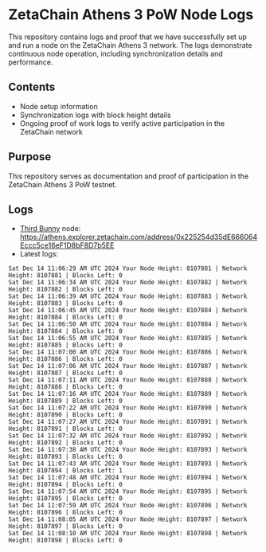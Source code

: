# ZetaChain Athens 3 PoW Node Logs
This repository contains logs and proof that we have successfully set up and run a node on the ZetaChain Athens 3 network. The logs demonstrate continuous node operation, including synchronization details and performance.

## Contents
- Node setup information
- Synchronization logs with block height details
- Ongoing proof of work logs to verify active participation in the ZetaChain network

## Purpose
This repository serves as documentation and proof of participation in the ZetaChain Athens 3 PoW testnet.

## Logs

- [Third Bunny](https://thirdbunny.xyz/) node: https://athens.explorer.zetachain.com/address/0x225254d35dE666064Eccc5ce16eF1D8bF8D7b5EE
- Latest logs:
```
Sat Dec 14 11:06:29 AM UTC 2024 Your Node Height: 8107881 | Network Height: 8107881 | Blocks Left: 0
Sat Dec 14 11:06:34 AM UTC 2024 Your Node Height: 8107882 | Network Height: 8107882 | Blocks Left: 0
Sat Dec 14 11:06:39 AM UTC 2024 Your Node Height: 8107883 | Network Height: 8107883 | Blocks Left: 0
Sat Dec 14 11:06:45 AM UTC 2024 Your Node Height: 8107884 | Network Height: 8107884 | Blocks Left: 0
Sat Dec 14 11:06:50 AM UTC 2024 Your Node Height: 8107884 | Network Height: 8107884 | Blocks Left: 0
Sat Dec 14 11:06:55 AM UTC 2024 Your Node Height: 8107885 | Network Height: 8107885 | Blocks Left: 0
Sat Dec 14 11:07:00 AM UTC 2024 Your Node Height: 8107886 | Network Height: 8107886 | Blocks Left: 0
Sat Dec 14 11:07:06 AM UTC 2024 Your Node Height: 8107887 | Network Height: 8107887 | Blocks Left: 0
Sat Dec 14 11:07:11 AM UTC 2024 Your Node Height: 8107888 | Network Height: 8107888 | Blocks Left: 0
Sat Dec 14 11:07:16 AM UTC 2024 Your Node Height: 8107889 | Network Height: 8107889 | Blocks Left: 0
Sat Dec 14 11:07:22 AM UTC 2024 Your Node Height: 8107890 | Network Height: 8107890 | Blocks Left: 0
Sat Dec 14 11:07:27 AM UTC 2024 Your Node Height: 8107891 | Network Height: 8107891 | Blocks Left: 0
Sat Dec 14 11:07:32 AM UTC 2024 Your Node Height: 8107892 | Network Height: 8107892 | Blocks Left: 0
Sat Dec 14 11:07:38 AM UTC 2024 Your Node Height: 8107893 | Network Height: 8107893 | Blocks Left: 0
Sat Dec 14 11:07:43 AM UTC 2024 Your Node Height: 8107893 | Network Height: 8107894 | Blocks Left: 1
Sat Dec 14 11:07:48 AM UTC 2024 Your Node Height: 8107894 | Network Height: 8107894 | Blocks Left: 0
Sat Dec 14 11:07:54 AM UTC 2024 Your Node Height: 8107895 | Network Height: 8107895 | Blocks Left: 0
Sat Dec 14 11:07:59 AM UTC 2024 Your Node Height: 8107896 | Network Height: 8107896 | Blocks Left: 0
Sat Dec 14 11:08:05 AM UTC 2024 Your Node Height: 8107897 | Network Height: 8107897 | Blocks Left: 0
Sat Dec 14 11:08:10 AM UTC 2024 Your Node Height: 8107898 | Network Height: 8107898 | Blocks Left: 0
```
